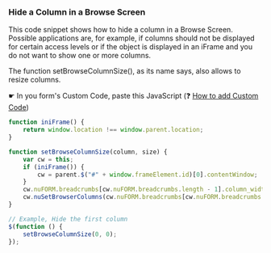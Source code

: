 ### Hide a Column in a Browse Screen

This code snippet shows how to hide a column in a Browse Screen. 
Possible applications are, for example, if columns should not be displayed for certain access levels or if the object is displayed in an iFrame and you do not want to show one or more columns.

The function setBrowseColumnSize(), as its name says, also allows to resize columns.

☛ In you form's Custom Code, paste this JavaScript (❓ [How to add Custom Code](/common/form_add_custom_code_javascript.gif))

```javascript
function iniFrame() {
    return window.location !== window.parent.location;
}

function setBrowseColumnSize(column, size) {
    var cw = this;
    if (iniFrame()) {
        cw = parent.$("#" + window.frameElement.id)[0].contentWindow;
    }
    cw.nuFORM.breadcrumbs[cw.nuFORM.breadcrumbs.length - 1].column_widths[column] = size;
    cw.nuSetBrowserColumns(cw.nuFORM.breadcrumbs[cw.nuFORM.breadcrumbs.length - 1].column_widths)
}

// Example, Hide the first column 
$(function () {
    setBrowseColumnSize(0, 0);
});
```
